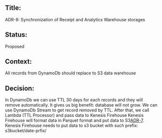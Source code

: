 ## Title: 
ADR-8: Synchronization of Receipt and Analytics Warehouse storages

## Status: 
Proposed

## Context: 
All records from DynamoDb should replace to S3 data warehouse

## Decision: 
In DynamoDb we can use TTL 30 days for each records and they will remove automatically. It gives us big benefit: database will not grow.
We can use DynamoDb Stream to get record removed by TTL. After that, we call Lambda (TTL Processor) and pass data to Kenesis Firehouse
Kenesis Firehouse will format data in Parquet format and put data to S3[ADR-7](ADR/ADR-7-use-athena-for-reporting.md).
Kenesis Firehouse needs to put data to s3 bucket with such prefix: s3bucket/date-prfix/


